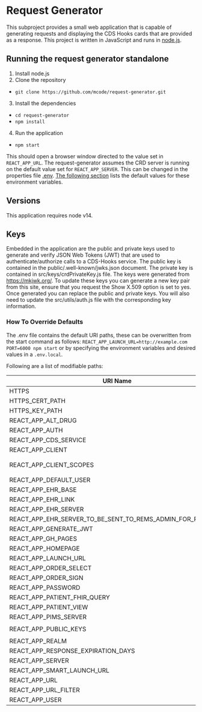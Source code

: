 # Request Generator

This subproject provides a small web application that is capable of generating requests and displaying the CDS Hooks cards that are provided as a response. This project is written in JavaScript and runs in [node.js](https://nodejs.org/en/).

## Running the request generator standalone

1. Install node.js
2. Clone the repository

- `git clone https://github.com/mcode/request-generator.git`

3. Install the dependencies

- `cd request-generator`
- `npm install`

4. Run the application

- `npm start`

This should open a browser window directed to the value set in `REACT_APP_URL`. The request-generator assumes the CRD server is running on the default value set for `REACT_APP_SERVER`. This can be changed in the properties file [.env](./.env). [The following section](./README.md#how-to-override-defaults) lists the default values for these environment variables.

## Versions

This application requires node v14.

## Keys

Embedded in the application are the public and private keys used to generate and verify JSON Web Tokens (JWT) that are used to authenticate/authorize calls to a CDS-Hooks service. The public key is contained in the public/.well-known/jwks.json document. The private key is contained in src/keys/crdPrivateKey.js file. The keys were generated from https://mkjwk.org/. To update these keys you can generate a new key pair from this site, ensure that you request the Show X.509 option is set to yes. Once generated you can replace the public and private keys. You will also need to update the src/utils/auth.js file with the corresponding key information.

### How To Override Defaults

The .env file contains the default URI paths, these can be overwritten from the start command as follows:
`REACT_APP_LAUNCH_URL=http://example.com PORT=6000 npm start` or by specifying the environment variables and desired values in a `.env.local`.

Following are a list of modifiable paths:

| URI Name                                                   | Default                                                                                              |
| ---------------------------------------------------------- | ---------------------------------------------------------------------------------------------------- |
| HTTPS                                                      | `false`                                                                                              |
| HTTPS_CERT_PATH                                            | `server.cert`                                                                                        |
| HTTPS_KEY_PATH                                             | `server.key`                                                                                         |
| REACT_APP_ALT_DRUG                                         | `true`                                                                                               |
| REACT_APP_AUTH                                             | `http://localhost:8180`                                                                              |
| REACT_APP_CDS_SERVICE                                      | `http://localhost:8090/cds-services`                                                                 |
| REACT_APP_CLIENT                                           | `app-login`                                                                                          |
| REACT_APP_CLIENT_SCOPES                                    | `launch offline_access openid profile user/Patient.read patient/Patient.read user/Practitioner.read` |
| REACT_APP_DEFAULT_USER                                     | `pra1234`                                                                                            |
| REACT_APP_EHR_BASE                                         | `http://localhost:8080/test-ehr/r4`                                                                  |
| REACT_APP_EHR_LINK                                         | `http://localhost:8080/ehr-server/`                                                                  |
| REACT_APP_EHR_SERVER                                       | `http://localhost:8080/test-ehr/r4`                                                                  |
| REACT_APP_EHR_SERVER_TO_BE_SENT_TO_REMS_ADMIN_FOR_PREFETCH | `http://localhost:8080/test-ehr/r4`                                                                  |
| REACT_APP_GENERATE_JWT                                     | `true`                                                                                               |
| REACT_APP_GH_PAGES                                         | `false`                                                                                              |
| REACT_APP_HOMEPAGE                                         | `http://localhost:8080`                                                                              |
| REACT_APP_LAUNCH_URL                                       | `http://localhost:4040/launch`                                                                       |
| REACT_APP_ORDER_SELECT                                     | `rems-order-select`                                                                                  |
| REACT_APP_ORDER_SIGN                                       | `rems-order-sign`                                                                                    |
| REACT_APP_PASSWORD                                         | `alice`                                                                                              |
| REACT_APP_PATIENT_FHIR_QUERY                               | `Patient?_sort=identifier&_count=12`                                                                 |
| REACT_APP_PATIENT_VIEW                                     | `rems-patient-view`                                                                                  |
| REACT_APP_PIMS_SERVER                                      | `http://localhost:5051/doctorOrders/api/addRx`                                                       |
| REACT_APP_PUBLIC_KEYS                                      | `http://localhost:3000/request-generator/.well-known/jwks.json`                                      |
| REACT_APP_REALM                                            | `ClientFhirServer`                                                                                   |
| REACT_APP_RESPONSE_EXPIRATION_DAYS                         | `30`                                                                                                 |
| REACT_APP_SERVER                                           | `http://localhost:8090`                                                                              |
| REACT_APP_SMART_LAUNCH_URL                                 | `http://localhost:4040/`                                                                             |
| REACT_APP_URL                                              | `http://localhost:3000`                                                                              |
| REACT_APP_URL_FILTER                                       | `http://localhost:3000/*`                                                                            |
| REACT_APP_USER                                             | `alice`                                                                                              |
